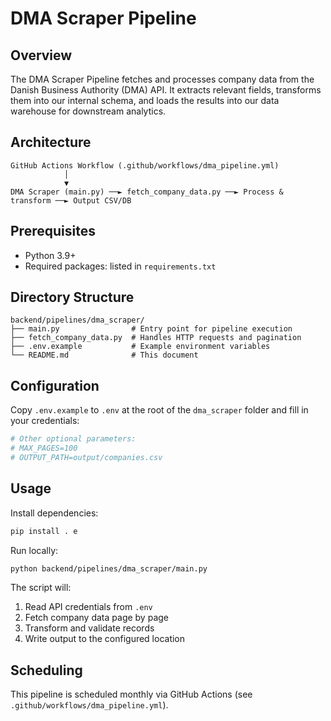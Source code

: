 # DMA Scraper Pipeline

## Overview

The DMA Scraper Pipeline fetches and processes company data from the Danish Business Authority (DMA) API. It extracts relevant fields, transforms them into our internal schema, and loads the results into our data warehouse for downstream analytics.

## Architecture

```text
GitHub Actions Workflow (.github/workflows/dma_pipeline.yml)
            │
            ▼
DMA Scraper (main.py) ──► fetch_company_data.py ──► Process & transform ──► Output CSV/DB
```

## Prerequisites

- Python 3.9+
- Required packages: listed in `requirements.txt`

## Directory Structure

```
backend/pipelines/dma_scraper/
├── main.py                # Entry point for pipeline execution
├── fetch_company_data.py  # Handles HTTP requests and pagination
├── .env.example           # Example environment variables
└── README.md              # This document
```

## Configuration

Copy `.env.example` to `.env` at the root of the `dma_scraper` folder and fill in your credentials:

```bash
# Other optional parameters:
# MAX_PAGES=100
# OUTPUT_PATH=output/companies.csv
```

## Usage

Install dependencies:

```bash
pip install . e
```

Run locally:

```bash
python backend/pipelines/dma_scraper/main.py
```

The script will:
1. Read API credentials from `.env`
2. Fetch company data page by page
3. Transform and validate records
4. Write output to the configured location

## Scheduling

This pipeline is scheduled monthly via GitHub Actions (see `.github/workflows/dma_pipeline.yml`).
